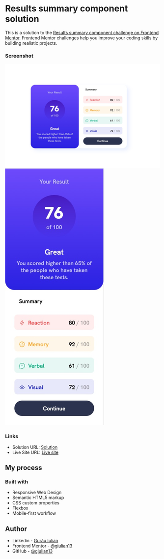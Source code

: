 # Results summary component solution

This is a solution to the [Results summary component challenge on Frontend Mentor](https://www.frontendmentor.io/challenges/results-summary-component-CE_K6s0maV). Frontend Mentor challenges help you improve your coding skills by building realistic projects.

### Screenshot

![](./screenshot.jpeg)
![](./screenshotMobile.jpeg)

### Links

- Solution URL: [Solution](https://www.frontendmentor.io/solutions/results-summary-component-responsive-web-design-Py-sREtZtf)
- Live Site URL: [Live site](results-summary-component-13.netlify.app)

## My process

### Built with

- Responsive Web Design
- Semantic HTML5 markup
- CSS custom properties
- Flexbox
- Mobile-first workflow

## Author

- Linkedin - [Gurău Iulian](https://www.linkedin.com/in/gurău-iulian/)
- Frontend Mentor - [@giulian13](https://www.frontendmentor.io/profile/giulian13)
- GitHub - [@giulian13](https://github.com/giulian13/)
